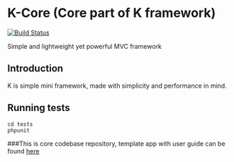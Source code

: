 K-Core (Core part of K framework)
=
[![Build Status](https://travis-ci.org/Kajna/K-Core.svg)](https://travis-ci.org/Kajna/K-Core)

Simple and lightweight yet powerful MVC framework

## Introduction

K is simple mini framework, made with simplicity and performance in mind.

## Running tests

```
cd tests
phpunit
```

###This is core codebase repository, template app with user guide can be found [here](https://github.com/Kajna/K)
